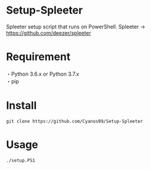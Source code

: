# Setup-Spleeter
Spleeter setup script that runs on PowerShell.
Spleeter → https://github.com/deezer/spleeter

# Requirement
・Python 3.6.x or Python 3.7.x  
・pip

# Install
```
git clone https://github.com/Cyanos09/Setup-Spleeter
```

# Usage
```
./setup.PS1
```


